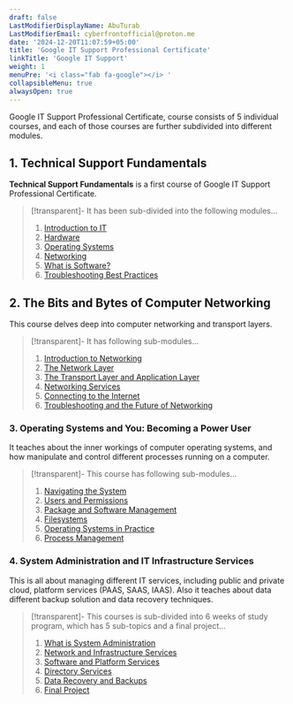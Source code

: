 ```yaml
---
draft: false
LastModifierDisplayName: AbuTurab
LastModifierEmail: cyberfrontofficial@proton.me
date: '2024-12-20T11:07:59+05:00'
title: 'Google IT Support Professional Certificate'
linkTitle: 'Google IT Support'
weight: 1
menuPre: '<i class="fab fa-google"></i> '
collapsibleMenu: true
alwaysOpen: true
---
```


Google IT Support Professional Certificate, course consists of 5 individual courses, and each of those courses are further subdivided into different modules.

## 1. Technical Support Fundamentals

**Technical Support Fundamentals** is a first course of Google IT Support Professional Certificate.

> [!transparent]- It has been sub-divided into the following modules...
>
> 1. [Introduction to IT](/google-it-support/technical-support-fundamentals/introduction-to-it/)
> 2. [Hardware](/google-it-support/technical-support-fundamentals/hardware/)
> 3. [Operating Systems](/google-it-support/technical-support-fundamentals/operating-system/)
> 4. [Networking](/google-it-support/technical-support-fundamentals/networking/)
> 5. [What is Software?](/google-it-support/technical-support-fundamentals/software/)
> 6. [Troubleshooting Best Practices](/google-it-support/technical-support-fundamentals/troubleshooting/)

## 2. The Bits and Bytes of Computer Networking

This course delves deep into computer networking and transport layers.

> [!transparent]- It has following sub-modules...
> 
> 1. [Introduction to Networking](/google-it-support/bits-and-bytes-of-computer-networking/introduction-to-networking/)
> 2. [The Network Layer](/google-it-support/bits-and-bytes-of-computer-networking/the-network-layer/)
> 3. [The Transport Layer and Application Layer](/google-it-support/bits-and-bytes-of-computer-networking/transport-layer-and-application-layer/)
> 4. [Networking Services](/google-it-support/bits-and-bytes-of-computer-networking/networking-services)
> 5. [Connecting to the Internet](/google-it-support/bits-and-bytes-of-computer-networking/connecting-to-the-internet)
> 6. [Troubleshooting and the Future of Networking](/google-it-support/bits-and-bytes-of-computer-networking/troubleshooting-and-the-future-of-networking)

### 3. Operating Systems and You: Becoming a Power User

It teaches about the inner workings of computer operating systems, and how manipulate and control different processes running on a computer.

> [!transparent]- This course has following sub-modules...
>
> 1. [Navigating the System](/google-it-support/operating-systems-and-you/navigating-the-system)
> 2. [Users and Permissions](/google-it-support/operating-systems-and-you/users-and-permissions)
> 3. [Package and Software Management](/google-it-support/operating-systems-and-you/package-and-software-management)
> 4. [Filesystems](/google-it-support/operating-systems-and-you/filesystems)
> 5. [Operating Systems in Practice](/google-it-support/operating-systems-and-you/operating-systems-in-practice)
> 6. [Process Management](/google-it-support/operating-systems-and-you/process-management)

### 4. System Administration and IT Infrastructure Services

This is all about managing different IT services, including public and private cloud, platform services (PAAS, SAAS, IAAS). Also it teaches about data different backup solution and data recovery techniques.

> [!transparent]- This courses is sub-divided into 6 weeks of study program, which has 5 sub-topics and a final project...
>
> 1. [What is System Administration](/google-it-support/sysadmin-and-it-infrastructure-services/what-is-system-administration)
> 2. [Network and Infrastructure Services](/google-it-support/sysadmin-and-it-infrastructure-services/network-and-infrastructure-services)
> 3. [Software and Platform Services](/google-it-support/sysadmin-and-it-infrastructure-services/software-and-platform-services)
> 4. [Directory Services](/google-it-support/sysadmin-and-it-infrastructure-services/directory-services)
> 5. [Data Recovery and Backups](/google-it-support/sysadmin-and-it-infrastructure-services/data-recovery-and-backups)
> 6. [Final Project](/google-it-support/sysadmin-and-it-infrastructure-services/sysadmin-and-it-infrastructure-services-final-project)
